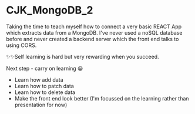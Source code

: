 # CJK_MongoDB_2
Taking the time to teach myself how to connect a very basic REACT App which extracts data from a MongoDB.  I've never used a noSQL database before and never created a backend server which the front end talks to using CORS.

✨✨Self learning is hard but very rewarding when you succeed.

Next step - carry on learning 😀
- Learn how add data
- Learn how to patch data
- Learn how to delete data
- Make the front end look better (I'm focussed on the learning rather than presentation for now)

